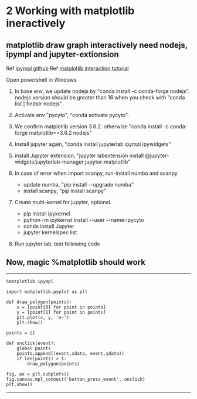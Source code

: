# 2 Working with matplotlib ineractively 
 
## matplotlib draw graph interactively need nodejs, ipympl and jupyter-extionsion 
Ref [ipympl github](https://github.com/matplotlib/ipympl) 
Ref [matplotlib interaction tutorial](https://matplotlib.org/stable/tutorials/index.html) 
 
Open powershell in Windows
1. In base env, we update nodejs by "conda install -c conda-forge nodejs".
    nodejs version should be greater than 16 when you check with "conda list | findstr nodejs"  
 
2. Activate env "pycyto", "conda activate pycyto".  
 
3. We confirm matplotlib version 3.6.2. otherwise "conda install -c conda-forge matplotlib==3.6.2 nodejs" 
 
4. Install jupyter again, "conda install jupyterlab ipympl ipywidgets"  
 
5. install Jupyter extension, "jupyter labextension install @jupyter-widgets/jupyterlab-manager jupyter-matplotlib" 

6. In case of error when import scanpy, run-install numba and scanpy 
    + update numba, "pip install --upgrade numba" 
    + install scanpy, "pip install scanpy" 
 
7. Create multi-kernel for jupyter, optional.
    + pip install ipykernel
    + python -m ipykernel install --user --name=pycyto
    + conda install Jupyter
    + jupyter kernelspec list
    
8. Run jupyter lab, test fellowing code 
 
## Now, magic %matplotlib should work  
*****************  
```
%matplotlib ipympl   
   
import matplotlib.pyplot as plt 
 
def draw_polygon(points):  
    x = [point[0] for point in points]  
    y = [point[1] for point in points]   
    plt.plot(x, y, 'o-')   
    plt.show()   
   
points = []   
  
def onclick(event):  
    global points  
    points.append((event.xdata, event.ydata))  
    if len(points) > 1:  
        draw_polygon(points)  
   
fig, ax = plt.subplots()  
fig.canvas.mpl_connect('button_press_event', onclick)  
plt.show()  
```
******** 
